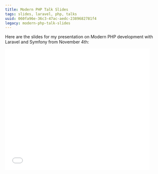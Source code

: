 ```yaml
---
title: Modern PHP Talk Slides
tags: slides, laravel, php, talks
uuid: 060fa96e-36c3-47ac-aedc-2389682781f4
legacy: modern-php-talk-slides
---
```


Here are the slides for my presentation on Modern PHP development with Laravel
and Symfony from November 4th:

<iframe src="//www.slideshare.net/slideshow/embed_code/41134082"
  width="476" height="400" frameborder="0" marginwidth="0" marginheight="0"
  scrolling="no"></iframe>
